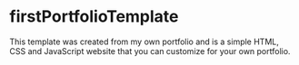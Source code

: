 # firstPortfolioTemplate

This template was created from my own portfolio and is a simple HTML, CSS and JavaScript website that you can customize for your own portfolio. 
